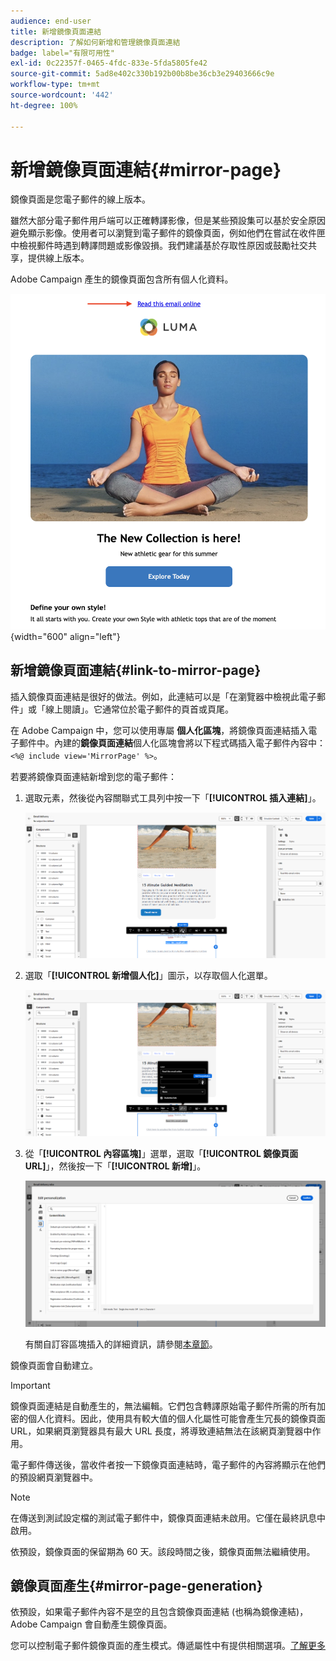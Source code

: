 ```yaml
---
audience: end-user
title: 新增鏡像頁面連結
description: 了解如何新增和管理鏡像頁面連結
badge: label="有限可用性"
exl-id: 0c22357f-0465-4fdc-833e-5fda5805fe42
source-git-commit: 5ad8e402c330b192b00b8be36cb3e29403666c9e
workflow-type: tm+mt
source-wordcount: '442'
ht-degree: 100%

---
```


# 新增鏡像頁面連結{#mirror-page}

鏡像頁面是您電子郵件的線上版本。

雖然大部分電子郵件用戶端可以正確轉譯影像，但是某些預設集可以基於安全原因避免顯示影像。使用者可以瀏覽到電子郵件的鏡像頁面，例如他們在嘗試在收件匣中檢視郵件時遇到轉譯問題或影像毀損。我們建議基於存取性原因或鼓勵社交共享，提供線上版本。

Adobe Campaign 產生的鏡像頁面包含所有個人化資料。

![鏡像連結範例](assets/mirror-page-link.png){width="600" align="left"}

## 新增鏡像頁面連結{#link-to-mirror-page}

插入鏡像頁面連結是很好的做法。例如，此連結可以是「在瀏覽器中檢視此電子郵件」或「線上閱讀」。它通常位於電子郵件的頁首或頁尾。

在 Adobe Campaign 中，您可以使用專屬 **個人化區塊**，將鏡像頁面連結插入電子郵件中。內建的&#x200B;**鏡像頁面連結**&#x200B;個人化區塊會將以下程式碼插入電子郵件內容中：`<%@ include view='MirrorPage' %>`。

若要將鏡像頁面連結新增到您的電子郵件：

1. 選取元素，然後從內容關聯式工具列中按一下「**[!UICONTROL 插入連結]**」。

   ![](assets/message-tracking-mirror-page.png)

1. 選取「**[!UICONTROL 新增個人化]**」圖示，以存取個人化選單。

   ![](assets/message-tracking-mirror-page_2.png)

1. 從「**[!UICONTROL 內容區塊]**」選單，選取「**[!UICONTROL 鏡像頁面 URL]**」，然後按一下「**[!UICONTROL 新增]**」。

   ![](assets/message-tracking-mirror-page_3.png)

   有關自訂容區塊插入的詳細資訊，請參閱[本章節](../personalization/personalize.md#personalize-emails)。

鏡像頁面會自動建立。

>[!IMPORTANT]
>
>鏡像頁面連結是自動產生的，無法編輯。它們包含轉譯原始電子郵件所需的所有加密的個人化資料。因此，使用具有較大值的個人化屬性可能會產生冗長的鏡像頁面 URL，如果網頁瀏覽器具有最大 URL 長度，將導致連結無法在該網頁瀏覽器中作用。

電子郵件傳送後，當收件者按一下鏡像頁面連結時，電子郵件的內容將顯示在他們的預設網頁瀏覽器中。

>[!NOTE]
>
>在傳送到測試設定檔的測試電子郵件中，鏡像頁面連結未啟用。它僅在最終訊息中啟用。

依預設，鏡像頁面的保留期為 60 天。該段時間之後，鏡像頁面無法繼續使用。


## 鏡像頁面產生{#mirror-page-generation}

依預設，如果電子郵件內容不是空的且包含鏡像頁面連結 (也稱為鏡像連結)，Adobe Campaign 會自動產生鏡像頁面。

您可以控制電子郵件鏡像頁面的產生模式。傳遞屬性中有提供相關選項。[了解更多](../advanced-settings/delivery-settings.md#mirror)
